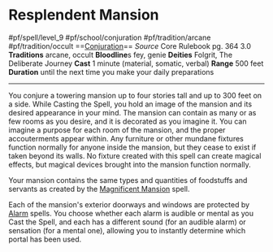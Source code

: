 # Resplendent Mansion
#pf/spell/level_9 #pf/school/conjuration #pf/tradition/arcane #pf/tradition/occult
==[Conjuration](../../../Traits/Conjuration.md)==
*Source* Core Rulebook pg. 364 3.0
**Traditions** arcane, occult
**Bloodline**s fey, genie
**Deities** Folgrit, The Deliberate Journey
**Cast** 1 minute (material, somatic, verbal)
**Range** 500 feet
**Duration** until the next time you make your daily preparations

---
You conjure a towering mansion up to four stories tall and up to 300 feet on a side. While Casting the Spell, you hold an image of the mansion and its desired appearance in your mind. The mansion can contain as many or as few rooms as you desire, and it is decorated as you imagine it. You can imagine a purpose for each room of the mansion, and the proper accouterments appear within. Any furniture or other mundane fixtures function normally for anyone inside the mansion, but they cease to exist if taken beyond its walls. No fixture created with this spell can create magical effects, but magical devices brought into the mansion function normally.

Your mansion contains the same types and quantities of foodstuffs and servants as created by the [Magnificent Mansion](../Level%207/Magnificent%20Mansion.md) spell.

Each of the mansion's exterior doorways and windows are protected by [Alarm](../Level%201/Alarm.md) spells. You choose whether each alarm is audible or mental as you Cast the Spell, and each has a different sound (for an audible alarm) or sensation (for a mental one), allowing you to instantly determine which portal has been used.